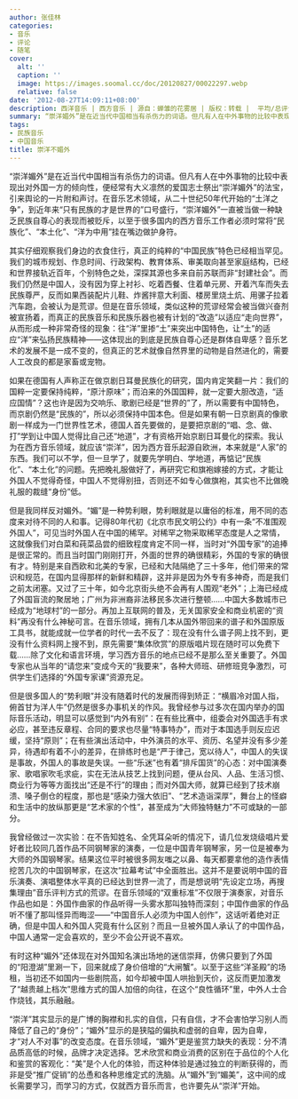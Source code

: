 ```yaml
---
author: 张佳林
categories:
- 音乐
- 评论
- 随笔
cover:
  alt: ''
  caption: ''
  image: https://images.soomal.cc/doc/20120827/00022297.webp
  relative: false
date: '2012-08-27T14:09:11+08:00'
description: 西洋音乐 | 西方音乐 | 源自：蝉雏的花雾居 | 版权：转载 |  平均/总评分：10.00/70
summary: “崇洋媚外”是在近当代中国相当有杀伤力的词语。但凡有人在中外事物的比较中表现出对外国一方的倾向性，便经常有大义凛然的爱国志士祭出“崇洋媚外”的法宝，引来舆论的一片附和声讨。在音乐艺术领域，从二十世纪50年代开始的“土洋之争”，到近年来“只有民族的才是世界的”口号盛行，“崇洋媚外”一直被当做一种缺乏民族自尊心的表现而被贬斥，以至于很多国内的……
tags:
- 民族音乐
- 中国音乐
title: 崇洋不媚外
---
```


“崇洋媚外”是在近当代中国相当有杀伤力的词语。但凡有人在中外事物的比较中表现出对外国一方的倾向性，便经常有大义凛然的爱国志士祭出“崇洋媚外”的法宝，引来舆论的一片附和声讨。在音乐艺术领域，从二十世纪50年代开始的“土洋之争”，到近年来“只有民族的才是世界的”口号盛行，“崇洋媚外”一直被当做一种缺乏民族自尊心的表现而被贬斥，以至于很多国内的西方音乐工作者必须时常将“民族化”、“本土化”、“洋为中用”挂在嘴边做护身符。

其实仔细观察我们身边的衣食住行，真正的纯粹的“中国民族”特色已经相当罕见。我们的城市规划、作息时间、行政架构、教育体系、审美取向甚至家庭结构，已经和世界接轨近百年，个别特色之处，深探其源也多来自前苏联而非“封建社会”。而我们仍然是中国人，没有因为穿上衬衫、吃着西餐、住着单元房、开着汽车而失去民族尊严，反而如果西装配片儿鞋、炸酱拌意大利面、楼房里烧土炕、用骡子拉着汽车跑，会被认为是荒谬。但是在音乐领域，类似这种的荒谬经常会被当做兴奋剂被宣扬着，而真正的民族音乐和民族乐器也被有计划的“改造”以适应“走向世界”，从而形成一种非常奇怪的现象：往“洋”里掺“土”来突出中国特色，让“土”的适应“洋”来弘扬民族精神――这体现出的到底是民族自尊心还是群体自卑感？音乐艺术的发展不是一成不变的，但真正的艺术就像自然界里的动物是自然进化的，需要人工改良的都是家畜或宠物。

如果在德国有人声称正在做京剧日耳曼民族化的研究，国内肯定笑翻一片：我们的国粹一定要保持纯粹，“原汁原味”；而泊来的外国国粹，就一定要大胆改造，“适应国情”？这也许是因为交响乐、歌剧已经是“世界的”了，所以需要有中国特色，而京剧仍然是“民族的”，所以必须保持中国本色。但是如果有朝一日京剧真的像歌剧一样成为一门世界性艺术，德国人首先要做的，是要把京剧的“唱、念、做、打”学到让中国人觉得比自己还“地道”，才有资格开始京剧日耳曼化的探索。我认为在西方音乐领域，就应该“崇洋”，因为西方音乐起源自欧洲，本来就是“人家”的东西。我们可以不学，但一旦学了，就要先学明白、学地道，再惦记“民族化”、“本土化”的问题。先把晚礼服做好了，再研究它和旗袍嫁接的方式，才能让外国人不觉得奇怪，中国人不觉得别扭，否则还不如专心做旗袍，其实也不比做晚礼服的裁缝“身份”低。

但是我同样反对媚外。“媚”是一种势利眼，势利眼就是以庸俗的标准，用不同的态度来对待不同的人和事。记得80年代初《北京市民文明公约》中有一条“不准围观外国人”，可见当时外国人在中国的稀罕。对稀罕之物采取稀罕态度是人之常情，这就像我们对白菜和莼菜品尝的细致程度肯定不同一样，当时对“外国专家”的追捧是很正常的。而且当时国门刚刚打开，外面的世界的确很精彩，外国的专家的确很有才。特别是来自西欧和北美的专家，已经和大陆隔绝了三十多年，他们带来的常识和规范，在国内显得那样的新鲜和精辟，这并非是因为外专有多神奇，而是我们之前太闭塞。又过了三十年，如今北京街头绝不会再有人围观“老外”；上海已经成了外国盲流的聚居地；广州为非洲裔非法移民多次进行整顿……中国大多数城市已经成为“地球村”的一部分。再加上互联网的普及，无关国家安全和商业机密的“资料”再没有什么神秘可言。在音乐领域，拥有几本从国外带回来的谱子和外国原版工具书，就能成就一位学者的时代一去不反了：现在没有什么谱子网上找不到，更没有什么资料网上搜不到，原先需要“集体欣赏”的原版唱片现在随时可以免费下载……除了文化和语言环境，学习西方音乐的地点已经不是那么至关重要了。外国专家也从当年的“请您来”变成今天的“我要来”，各种大师班、研修班竞争激烈，可供学生们选择的“外国专家课”资源充足。

但是很多国人的“势利眼”并没有随着时代的发展而得到矫正：“横眉冷对国人指，俯首甘为洋人牛”仍然是很多办事机关的作风。我曾经参与过多次在国内举办的国际音乐活动，明显可以感觉到“内外有别”：在有些比赛中，组委会对外国选手有求必应，甚至违反章程、合同的要求也尽量“特事特办”，而对于本国选手则反应迟缓，坚持“原则”；在有些演出活动中，中外演员的水平、资历、名望并没有多少差异，待遇却有着不小的差异，在排练时也是“严于律己，宽以待人”，中国人的失误是事故，外国人的事故是失误。一些“乐迷”也有着“排斥国货”的心态：对中国演奏家、歌唱家吹毛求疵，实在无法从技艺上找到问题，便从台风、人品、生活习惯、商业行为等等方面找出“还是不行”的理由；而对外国大师，就算已经到了技术崩溃、嗓子倒仓的程度，那也是“感染力强大依旧”、“艺术造诣深厚”，舞台上的怪癖和生活中的放纵那更是“艺术家的个性”，甚至成为“大师独特魅力”不可或缺的一部分。

我曾经做过一次实验：在不告知姓名、全凭耳朵听的情况下，请几位发烧级唱片爱好者比较同几首作品不同钢琴家的演奏，一位是中国青年钢琴家，另一位是被奉为大师的外国钢琴家。结果这位平时被很多网友嗤之以鼻、每天都要拿他的造作表情挖苦几次的中国钢琴家，在这次“拉幕考试”中全面胜出。这并不是要说明中国的音乐演奏、演唱整体水平真的已经达到世界一流了，而是想说明“先设定立场，再搜集理由”音乐评判方式的荒谬。在音乐领域的“双重标准”不仅限于演奏家，对音乐作品也如是：外国作曲家的作品听得一头雾水那叫独特而深刻；中国作曲家的作品听不懂了那叫怪异而晦涩――“中国音乐人必须为中国人创作”，这话听着绝对正确，但是中国人和外国人究竟有什么区别？而且一旦被外国人承认了的中国作品，中国人通常一定会喜欢的，至少不会公开说不喜欢。

有时这种“媚外”还体现在对外国知名演出场地的迷信崇拜，仿佛只要到了外国的“阳澄湖”里涮一下，回来就成了身价倍增的“大闸蟹”。以至于这些“洋圣殿”的场租，当初还不如国内一些剧院高，如今却被中国人哄抬到天价，这反而更加激发了“越贵越上档次”思维方式的国人加倍的向往，在这个“良性循环”里，中外人士合作烧钱，其乐融融。

“崇洋”其实显示的是广博的胸襟和扎实的自信，只有自信，才不会害怕学习别人而降低了自己的“身份”；“媚外”显示的是狭隘的偏执和虚弱的自卑，因为自卑，才“对人不对事”的改变态度。在音乐领域，“媚外”更是鉴赏力缺失的表现：分不清品质高低的时候，品牌才决定选择。艺术欣赏和商业消费的区别在于品位的个人化和鉴赏的客观化：“美”是个人化的体验，而这种体验是通过独立的判断获得的，而非是受“推广促销”的怂恿和各种思维定式的洗脑。从“媚外”到“媚美”，这中间的成长需要学习，而学习的方式，仅就西方音乐而言，也许要先从“崇洋”开始。